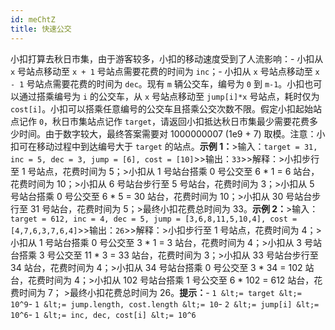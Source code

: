 ```yaml
---
id: meChtZ
title: 快速公交
---
```

小扣打算去秋日市集，由于游客较多，小扣的移动速度受到了人流影响：- 小扣从 `x` 号站点移动至 `x + 1` 号站点需要花费的时间为 `inc`；- 小扣从 `x` 号站点移动至 `x - 1` 号站点需要花费的时间为 `dec`。现有 `m` 辆公交车，编号为 `0` 到 `m-1`。小扣也可以通过搭乘编号为 `i` 的公交车，从 `x` 号站点移动至 `jump[i]*x` 号站点，耗时仅为 `cost[i]`。小扣可以搭乘任意编号的公交车且搭乘公交次数不限。假定小扣起始站点记作 `0`，秋日市集站点记作 `target`，请返回小扣抵达秋日市集最少需要花费多少时间。由于数字较大，最终答案需要对 1000000007 (1e9 + 7) 取模。注意：小扣可在移动过程中到达编号大于 `target` 的站点。**示例 1：**&gt;输入：`target = 31, inc = 5, dec = 3, jump = [6], cost = [10]`&gt;&gt;输出：`33`&gt;&gt;解释：&gt;小扣步行至 1 号站点，花费时间为 5；&gt;小扣从 1 号站台搭乘 0 号公交至 6 * 1 = 6 站台，花费时间为 10；&gt;小扣从 6 号站台步行至 5 号站台，花费时间为 3；&gt;小扣从 5 号站台搭乘 0 号公交至 6 * 5 = 30 站台，花费时间为 10；&gt;小扣从 30 号站台步行至 31 号站台，花费时间为 5；&gt;最终小扣花费总时间为 33。**示例 2：**&gt;输入：`target = 612, inc = 4, dec = 5, jump = [3,6,8,11,5,10,4], cost = [4,7,6,3,7,6,4]`&gt;&gt;输出：`26`&gt;&gt;解释：&gt;小扣步行至 1 号站点，花费时间为 4；&gt;小扣从 1 号站台搭乘 0 号公交至 3 * 1 = 3 站台，花费时间为 4；&gt;小扣从 3 号站台搭乘 3 号公交至 11 * 3 = 33 站台，花费时间为 3；&gt;小扣从 33 号站台步行至 34 站台，花费时间为 4；&gt;小扣从 34 号站台搭乘 0 号公交至 3 * 34 = 102 站台，花费时间为 4；&gt;小扣从 102 号站台搭乘 1 号公交至 6 * 102 = 612 站台，花费时间为 7； &gt;最终小扣花费总时间为 26。**提示：**- `1 &lt;= target &lt;= 10^9`- `1 &lt;= jump.length, cost.length &lt;= 10`- `2 &lt;= jump[i] &lt;= 10^6`- `1 &lt;= inc, dec, cost[i] &lt;= 10^6`